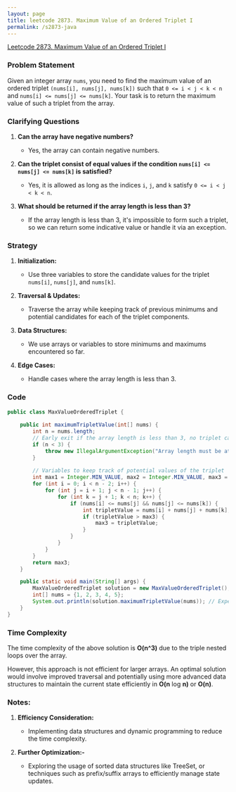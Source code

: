 ```yaml
---
layout: page
title: leetcode 2873. Maximum Value of an Ordered Triplet I
permalink: /s2873-java
---
```

[Leetcode 2873. Maximum Value of an Ordered Triplet I](https://algoadvance.github.io/algoadvance/l2873)
### Problem Statement

Given an integer array `nums`, you need to find the maximum value of an ordered triplet `(nums[i], nums[j], nums[k])` such that `0 <= i < j < k < n` and `nums[i] <= nums[j] <= nums[k]`. Your task is to return the maximum value of such a triplet from the array.

### Clarifying Questions

1. **Can the array have negative numbers?**
   - Yes, the array can contain negative numbers.

2. **Can the triplet consist of equal values if the condition `nums[i] <= nums[j] <= nums[k]` is satisfied?**
   - Yes, it is allowed as long as the indices `i`, `j`, and `k` satisfy `0 <= i < j < k < n`.

3. **What should be returned if the array length is less than 3?**
   - If the array length is less than 3, it's impossible to form such a triplet, so we can return some indicative value or handle it via an exception.

### Strategy

1. **Initialization:**
   - Use three variables to store the candidate values for the triplet `nums[i]`, `nums[j]`, and `nums[k]`.

2. **Traversal & Updates:**
   - Traverse the array while keeping track of previous minimums and potential candidates for each of the triplet components.

3. **Data Structures:**
   - We use arrays or variables to store minimums and maximums encountered so far.

4. **Edge Cases:**
   - Handle cases where the array length is less than 3.

### Code

```java
public class MaxValueOrderedTriplet {
    
    public int maximumTripletValue(int[] nums) {
        int n = nums.length;
        // Early exit if the array length is less than 3, no triplet can be formed.
        if (n < 3) {
            throw new IllegalArgumentException("Array length must be at least 3");
        }
        
        // Variables to keep track of potential values of the triplet
        int max1 = Integer.MIN_VALUE, max2 = Integer.MIN_VALUE, max3 = Integer.MIN_VALUE;
        for (int i = 0; i < n - 2; i++) {
            for (int j = i + 1; j < n - 1; j++) {
                for (int k = j + 1; k < n; k++) {
                    if (nums[i] <= nums[j] && nums[j] <= nums[k]) {
                        int tripletValue = nums[i] + nums[j] + nums[k];
                        if (tripletValue > max3) {
                            max3 = tripletValue;
                        }
                    }
                }
            }
        }
        return max3;
    }

    public static void main(String[] args) {
        MaxValueOrderedTriplet solution = new MaxValueOrderedTriplet();
        int[] nums = {1, 2, 3, 4, 5};
        System.out.println(solution.maximumTripletValue(nums)); // Expected Output: 9
    }
}
```

### Time Complexity

The time complexity of the above solution is **O(n^3)** due to the triple nested loops over the array.

However, this approach is not efficient for larger arrays. An optimal solution would involve improved traversal and potentially using more advanced data structures to maintain the current state efficiently in **O(n** log **n)** or **O(n)**.

### Notes:

1. **Efficiency Consideration:**
   - Implementing data structures and dynamic programming to reduce the time complexity.
   
2. **Further Optimization:-**
   - Exploring the usage of sorted data structures like TreeSet, or techniques such as prefix/suffix arrays to efficiently manage state updates.